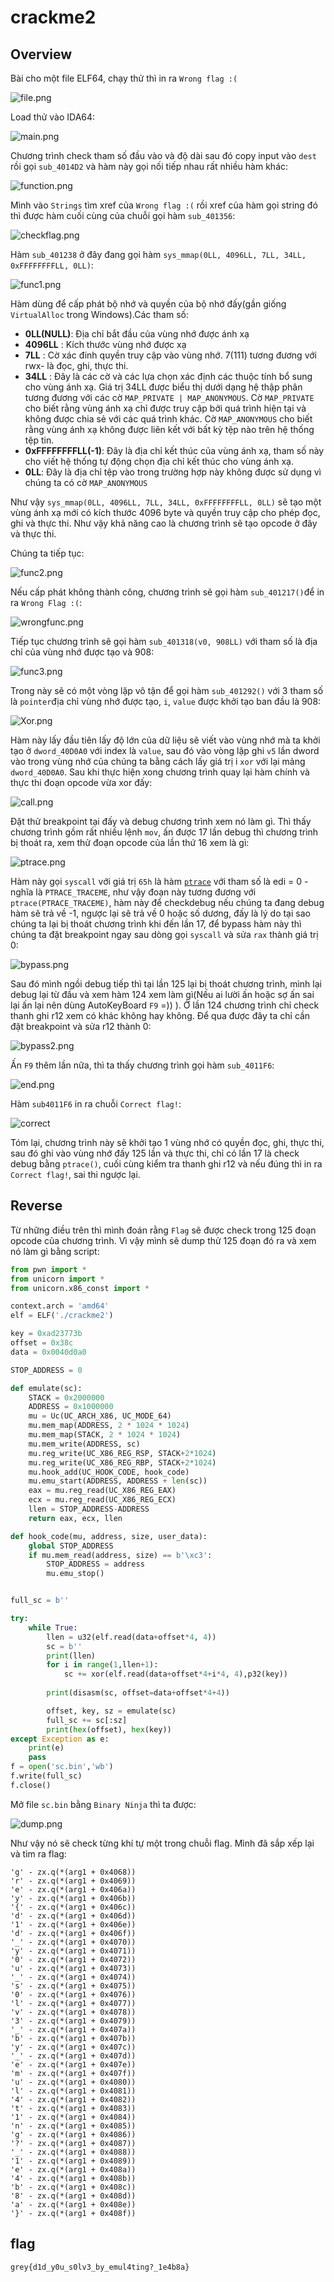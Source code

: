 # crackme2

## Overview
Bài cho một file ELF64, chạy thử thì in ra `Wrong flag :(`

![file.png](./img/filerun.png)



Load thử vào IDA64:

![main.png](./img/main.png)

Chương trình check tham số đầu vào và độ dài sau đó copy input vào `dest` rồi gọi `sub_4014D2` và hàm này gọi nối tiếp nhau rất nhiều hàm khác:

![function.png](./img/function.png)

Mình vào `Strings` tìm xref của `Wrong flag :(` rồi xref của hàm gọi string đó thì được hàm cuối cùng của chuỗi gọi hàm `sub_401356`: 

![checkflag.png](./img/checkflag.png)

Hàm `sub_401238` ở đây đang gọi hàm `sys_mmap(0LL, 4096LL, 7LL, 34LL, 0xFFFFFFFFLL, 0LL)`:

![func1.png](./img/func1.png)

Hàm dùng để cấp phát bộ nhớ và quyền của bộ nhớ đấy(gần giống `VirtualAlloc` trong Windows).Các tham số:
* **0LL(NULL)**: Địa chỉ bắt đầu của vùng nhớ được ánh xạ
* **4096LL** : Kích thước vùng nhớ được xạ
* **7LL** : Cờ xác đinh quyền truy cập vào vùng nhớ. 7(111) tương đương với rwx- là đọc, ghi, thực thi.
* **34LL** : Đây là các cờ và các lựa chọn xác định các thuộc tính bổ sung cho vùng ánh xạ. Giá trị 34LL được biểu thị dưới dạng hệ thập phân tương đương với các cờ `MAP_PRIVATE | MAP_ANONYMOUS`. Cờ `MAP_PRIVATE` cho biết rằng vùng ánh xạ chỉ được truy cập bởi quá trình hiện tại và không được chia sẻ với các quá trình khác. Cờ `MAP_ANONYMOUS` cho biết rằng vùng ánh xạ không được liên kết với bất kỳ tệp nào trên hệ thống tệp tin.
* **0xFFFFFFFFLL(-1)**: Đây là địa chỉ kết thúc của vùng ánh xạ, tham số này cho viết hệ thống tự động chọn địa chỉ kết thúc cho vùng ánh xạ.
* **0LL**: Đây là địa chỉ tệp vào trong trường hợp này không được sử dụng vì chúng ta có cờ `MAP_ANONYMOUS`

Như vậy `sys_mmap(0LL, 4096LL, 7LL, 34LL, 0xFFFFFFFFLL, 0LL)` sẽ tạo một vùng ánh xạ mới có kích thước 4096 byte và quyền truy cập cho phép đọc, ghi và thực thi. Như vậy khả năng cao là chương trình sẽ tạo opcode ở đây và thực thi.

Chúng ta tiếp tục:

![func2.png](./img/func2.png)

Nếu cấp phát không thành công, chương trình sẽ gọi hàm `sub_401217()`để in ra `Wrong Flag :(`:

![wrongfunc.png](./img/wrongfunc.png)

Tiếp tục chương trình sẽ gọi hàm `sub_401318(v0, 908LL)` với tham số là địa chỉ của vùng nhớ được tạo và 908:

![func3.png](./img/func3.png)

Trong này sẽ có một vòng lặp vô tận để gọi hàm `sub_401292()` với 3 tham số là `pointer`địa chỉ vùng nhớ được tạo, `i`, `value` được khởi tạo ban đầu là 908:

![Xor.png](./img/Xor.png)

Hàm này lấy đầu tiên lấy độ lớn của dữ liệu sẽ viết vào vùng nhớ mà ta khởi tạo ở `dword_40D0A0` với index là `value`, sau đó vào vòng lặp ghi `v5` lần dword vào trong vùng nhớ của chúng ta bằng cách lấy giá trị i `xor` với lại mảng `dword_40D0A0`. Sau khi thực hiện xong chương trình quay lại hàm chính và thực thi đoạn opcode vừa xor đấy:

![call.png](./img/call.png)

Đặt thử breakpoint tại đấy và debug chương trình xem nó làm gì. Thì thấy chương trình gồm rất nhiều lệnh `mov`, ấn được 17 lần debug thì chương trình bị thoát ra, xem thử đoạn opcode của lần thứ 16 xem là gì:

![ptrace.png](./img/ptrace.png)

Hàm này gọi `syscall` với giá trị `65h` là hàm [`ptrace`](https://chromium.googlesource.com/chromiumos/docs/+/master/constants/syscalls.md) với tham số là edi = 0 - nghĩa là `PTRACE_TRACEME`, như vậy đoạn này tương đương với `ptrace(PTRACE_TRACEME)`, hàm này để checkdebug nếu chúng ta đang debug hàm sẽ trả về -1, ngược lại sẽ trả về 0 hoặc số dương, đấy là lý do tại sao chúng ta lại bị thoát chương trình khi đến lần 17, để bypass hàm này thì chúng ta đặt breakpoint ngay sau dòng gọi `syscall` và sửa `rax` thành giá trị 0:

![bypass.png](./img/bypass.png)

Sau đó mình ngồi debug tiếp thì tại lần 125 lại bị thoát chương trình, mình lại debug lại từ đầu và xem hàm 124 xem làm gì(Nếu ai lười ấn hoặc sợ ấn sai lại ấn lại nên dùng AutoKeyBoard `F9` =))  ). Ở lần 124 chương trình chỉ check thanh ghi r12 xem có khác không hay không. Để qua được đây ta chỉ cần đặt breakpoint và sửa r12 thành 0:

![bypass2.png](./img/bypass2.png)

Ấn `F9` thêm lần nữa, thì ta thấy chương trình gọi hàm `sub_4011F6`:

![end.png](./img/end.png)

Hàm `sub4011F6` in ra chuỗi `Correct flag!`:

![correct](./img/correctFlag.png)

Tóm lại, chương trình này sẽ khởi tạo 1 vùng nhớ có quyền đọc, ghi, thực thi, sau đó ghi vào vùng nhớ đấy 125 lần và thực thi, chỉ có lần 17 là check debug bằng `ptrace()`, cuối cùng kiểm tra thanh ghi r12 và nếu đúng thì in ra `Correct flag!`, sai thi ngược lại.

## Reverse

Từ những điều trên thì mình đoán rằng `Flag` sẽ được check trong 125 đoạn opcode của chương trình. Vì vậy mình sẽ dump thử 125 đoạn đó ra và xem nó làm gì bằng script:

``` python 
from pwn import *
from unicorn import *
from unicorn.x86_const import *

context.arch = 'amd64'
elf = ELF('./crackme2')

key = 0xad23773b
offset = 0x38c
data = 0x0040d0a0

STOP_ADDRESS = 0

def emulate(sc):
    STACK = 0x2000000
    ADDRESS = 0x1000000
    mu = Uc(UC_ARCH_X86, UC_MODE_64)
    mu.mem_map(ADDRESS, 2 * 1024 * 1024)
    mu.mem_map(STACK, 2 * 1024 * 1024)
    mu.mem_write(ADDRESS, sc)
    mu.reg_write(UC_X86_REG_RSP, STACK+2*1024)
    mu.reg_write(UC_X86_REG_RBP, STACK+2*1024)
    mu.hook_add(UC_HOOK_CODE, hook_code)
    mu.emu_start(ADDRESS, ADDRESS + len(sc))
    eax = mu.reg_read(UC_X86_REG_EAX)
    ecx = mu.reg_read(UC_X86_REG_ECX)
    llen = STOP_ADDRESS-ADDRESS
    return eax, ecx, llen

def hook_code(mu, address, size, user_data):
    global STOP_ADDRESS
    if mu.mem_read(address, size) == b'\xc3':
        STOP_ADDRESS = address
        mu.emu_stop()


full_sc = b''

try:
    while True:
        llen = u32(elf.read(data+offset*4, 4))
        sc = b''
        print(llen)
        for i in range(1,llen+1):
            sc += xor(elf.read(data+offset*4+i*4, 4),p32(key))
        
        print(disasm(sc, offset=data+offset*4+4))

        offset, key, sz = emulate(sc)
        full_sc += sc[:sz]
        print(hex(offset), hex(key))
except Exception as e:
    print(e)
    pass
f = open('sc.bin','wb')
f.write(full_sc)
f.close()
```
Mở file `sc.bin` bằng `Binary Ninja` thì ta được: 

![dump.png](./img/dump.png)

Như vậy nó sẽ check từng khí tự một trong chuỗi flag. Mình đã sắp xếp lại và tìm ra flag:

```plaintext
'g' - zx.q(*(arg1 + 0x4068))
'r' - zx.q(*(arg1 + 0x4069))
'e' - zx.q(*(arg1 + 0x406a))
'y' - zx.q(*(arg1 + 0x406b))
'{' - zx.q(*(arg1 + 0x406c))
'd' - zx.q(*(arg1 + 0x406d))
'1' - zx.q(*(arg1 + 0x406e))
'd' - zx.q(*(arg1 + 0x406f))
'_' - zx.q(*(arg1 + 0x4070))
'y' - zx.q(*(arg1 + 0x4071))
'0' - zx.q(*(arg1 + 0x4072))
'u' - zx.q(*(arg1 + 0x4073))
'_' - zx.q(*(arg1 + 0x4074))
's' - zx.q(*(arg1 + 0x4075))
'0' - zx.q(*(arg1 + 0x4076))
'l' - zx.q(*(arg1 + 0x4077))
'v' - zx.q(*(arg1 + 0x4078))
'3' - zx.q(*(arg1 + 0x4079))
'_' - zx.q(*(arg1 + 0x407a))
'b' - zx.q(*(arg1 + 0x407b))
'y' - zx.q(*(arg1 + 0x407c))
'_' - zx.q(*(arg1 + 0x407d))
'e' - zx.q(*(arg1 + 0x407e))
'm' - zx.q(*(arg1 + 0x407f))
'u' - zx.q(*(arg1 + 0x4080))
'l' - zx.q(*(arg1 + 0x4081))
'4' - zx.q(*(arg1 + 0x4082))
't' - zx.q(*(arg1 + 0x4083))
'1' - zx.q(*(arg1 + 0x4084))
'n' - zx.q(*(arg1 + 0x4085))
'g' - zx.q(*(arg1 + 0x4086))
'?' - zx.q(*(arg1 + 0x4087))
'_' - zx.q(*(arg1 + 0x4088))
'1' - zx.q(*(arg1 + 0x4089))
'e' - zx.q(*(arg1 + 0x408a))
'4' - zx.q(*(arg1 + 0x408b))
'b' - zx.q(*(arg1 + 0x408c))
'8' - zx.q(*(arg1 + 0x408d))
'a' - zx.q(*(arg1 + 0x408e))
'}' - zx.q(*(arg1 + 0x408f))  
```

## flag
`grey{d1d_y0u_s0lv3_by_emul4ting?_1e4b8a}`






